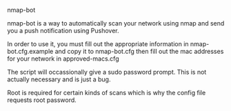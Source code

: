 nmap-bot

nmap-bot is a way to automatically scan your network using nmap and send you a push notification using Pushover.

In order to use it, you must fill out the appropriate information in nmap-bot.cfg.example and copy it to nmap-bot.cfg then fill out the mac addresses for your network in approved-macs.cfg


The script will occassionally give a sudo password prompt. This is not actually necessary and is just a bug. 

Root is required for certain kinds of scans which is why the config file requests root password.

